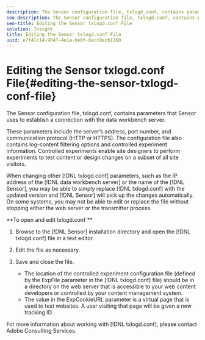 ```yaml
---
description: The Sensor configuration file, txlogd.conf, contains parameters that Sensor uses to establish a connection with the data workbench server.
seo-description: The Sensor configuration file, txlogd.conf, contains parameters that Sensor uses to establish a connection with the data workbench server.
seo-title: Editing the Sensor txlogd.conf File
solution: Insight
title: Editing the Sensor txlogd.conf File
uuid: e7f41c14-9047-4e1a-be0f-8acc8ecb1160
---
```


# Editing the Sensor txlogd.conf File{#editing-the-sensor-txlogd-conf-file}

The Sensor configuration file, txlogd.conf, contains parameters that Sensor uses to establish a connection with the data workbench server.

 These parameters include the server’s address, port number, and communication protocol (HTTP or HTTPS). The configuration file also contains log-content filtering options and controlled experiment information. Controlled experiments enable site designers to perform experiments to test content or design changes on a subset of all site visitors.

When changing other [!DNL txlogd.conf] parameters, such as the IP address of the [!DNL data workbench server] or the name of the [!DNL Sensor], you may be able to simply replace [!DNL txlogd.conf] with the updated version and [!DNL Sensor] will pick up the changes automatically. On some systems, you may not be able to edit or replace the file without stopping either the web server or the transmitter process.

**To open and edit txlogd.conf ** 

1. Browse to the [!DNL Sensor] installation directory and open the [!DNL txlogd.conf] file in a text editor.
1. Edit the file as necessary.
1. Save and close the file.

    * The location of the controlled experiment configuration file (defined by the ExpFile parameter in the [!DNL txlogd.conf] file) should be in a directory on the web server that is accessible to your web content developers or controlled by your content management system. 
    * The value in the ExpCookieURL parameter is a virtual page that is used to test websites. A user visiting that page will be given a new tracking ID.

For more information about working with [!DNL txlogd.conf], please contact Adobe Consulting Services. 
